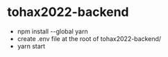 # tohax2022-backend

- npm install --global yarn
- create .env file at the root of tohax2022-backend/
- yarn start
